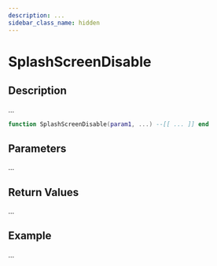 ```yaml
---
description: ...
sidebar_class_name: hidden
---
```


# SplashScreenDisable

## Description

...

```lua
function SplashScreenDisable(param1, ...) --[[ ... ]] end
```

## Parameters

...

## Return Values

...

## Example

...

